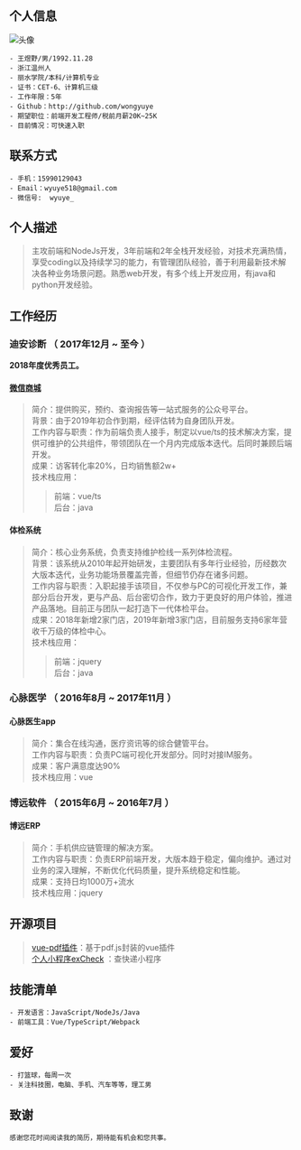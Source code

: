 <!-- v2.4 -->
## 个人信息

![头像](http://hd1.dahe100.cn/examples/20200423203957.png)
```
- 王煜野/男/1992.11.28  
- 浙江温州人
- 丽水学院/本科/计算机专业 
- 证书：CET-6、计算机三级
- 工作年限：5年
- Github：http://github.com/wongyuye
- 期望职位：前端开发工程师/税前月薪20K~25K
- 目前情况：可快速入职
```

## 联系方式
```
- 手机：15990129043 
- Email：wyuye518@gmail.com
- 微信号:  wyuye_
```

## 个人描述
> 主攻前端和NodeJs开发，3年前端和2年全栈开发经验，对技术充满热情，享受coding以及持续学习的能力，有管理团队经验，善于利用最新技术解决各种业务场景问题。熟悉web开发，有多个线上开发应用，有java和python开发经验。

## 工作经历

### 迪安诊断 （ 2017年12月 ~ 至今 ）
**2018年度优秀员工。**
#### [微信商城](http://hd1.dahe100.cn/#/index)
> 简介：提供购买，预约、查询报告等一站式服务的公众号平台。<br/>
> 背景：由于2019年初合作到期，经评估转为自身团队开发。<br/>
> 工作内容与职责：作为前端负责人接手，制定以vue/ts的技术解决方案，提供可维护的公共组件，带领团队在一个月内完成版本迭代。后同时兼顾后端开发。<br/>
> 成果：访客转化率20%，日均销售额2w+<br/>
> 技术栈应用：<br/>
> > 前端：vue/ts<br/>
> > 后台：java

#### 体检系统
> 简介：核心业务系统，负责支持维护检线一系列体检流程。<br/>
> 背景：该系统从2010年起开始研发，主要团队有多年行业经验，历经数次大版本迭代，业务功能场景覆盖完善，但细节仍存在诸多问题。<br/>
> 工作内容与职责：入职起接手该项目，不仅参与PC的可视化开发工作，兼部分后台开发，更与产品、后台密切合作，致力于更良好的用户体验，推进产品落地。目前正与团队一起打造下一代体检平台。<br/>
> 成果：2018年新增2家门店，2019年新增3家门店，目前服务支持6家年营收千万级的体检中心。<br/>
> 技术栈应用：<br/>
> > 前端：jquery<br/>
> > 后台：java<br/>
  
### 心脉医学 （ 2016年8月 ~ 2017年11月 ）
####  心脉医生app
> 简介：集合在线沟通，医疗资讯等的综合健管平台。<br/>
> 工作内容与职责：负责PC端可视化开发部分。同时对接IM服务。<br/>
> 成果：客户满意度达90%<br/>
> 技术栈应用：vue

### 博远软件 （ 2015年6月 ~ 2016年7月 ）
####  博远ERP
> 简介：手机供应链管理的解决方案。<br/>
> 工作内容与职责：负责ERP前端开发，大版本趋于稳定，偏向维护。通过对业务的深入理解，不断优化代码质量，提升系统稳定和性能。<br/>
> 成果：支持日均1000万+流水<br/>
> 技术栈应用：jquery
  
## 开源项目
>  [vue-pdf插件](https://www.npmjs.com/package/vue-my-pdf-viewer)：基于pdf.js封装的vue插件<br/>
>  [个人小程序exCheck](https://github.com/wongyuye/xiaochenxu.express_check) ：查快递小程序<br/>

## 技能清单
```
- 开发语言：JavaScript/NodeJs/Java
- 前端工具：Vue/TypeScript/Webpack
```

## 爱好
```
- 打篮球，每周一次
- 关注科技圈，电脑、手机、汽车等等，理工男
```
     
## 致谢
```
感谢您花时间阅读我的简历，期待能有机会和您共事。
```
